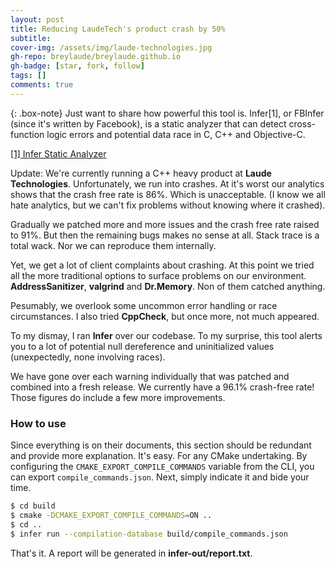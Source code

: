 ```yaml
---
layout: post
title: Reducing LaudeTech's product crash by 50%
subtitle: 
cover-img: /assets/img/laude-technologies.jpg
gh-repo: breylaude/breylaude.github.io
gh-badge: [star, fork, follow]
tags: []
comments: true
---
```


{: .box-note}
Just want to share how powerful this tool is. Infer[1], or FBInfer (since it's written by Facebook), is a static analyzer that can detect cross-function logic errors and potential data race in C, C++ and Objective-C.

[[1] Infer Static Analyzer](https://fbinfer.com/)

Update: We're currently running a C++ heavy product at **Laude Technologies**. Unfortunately, we run into crashes. At it's worst our analytics shows that the crash free rate is 86%. Which is unacceptable. (I know we all hate analytics, but we can't fix problems without knowing where it crashed). 

Gradually we patched more and more issues and the crash free rate raised to 91%. But then the remaining bugs makes no sense at all. Stack trace is a total wack. Nor we can reproduce them internally.

Yet, we get a lot of client complaints about crashing. At this point we tried all the more traditional options to surface problems on our environment. **AddressSanitizer**, **valgrind** and **Dr.Memory**. Non of them catched anything. 

Pesumably, we overlook some uncommon error handling or race circumstances. I also tried **CppCheck**, but once more, not much appeared.

To my dismay, I ran **Infer** over our codebase. To my surprise, this tool alerts you to a lot of potential null dereference and uninitialized values (unexpectedly, none involving races). 

We have gone over each warning individually that was patched and combined into a fresh release. We currently have a 96.1% crash-free rate! Those figures do include a few more improvements.

### How to use
Since everything is on their documents, this section should be redundant and provide more explanation. It's easy. For any CMake undertaking. By configuring the `CMAKE_EXPORT_COMPILE_COMMANDS` variable from the CLI, you can export `compile_commands.json`. Next, simply indicate it and bide your time.

```bash
$ cd build
$ cmake -DCMAKE_EXPORT_COMPILE_COMMANDS=ON ..
$ cd ..
$ infer run --compilation-database build/compile_commands.json
```

That's it. A report will be generated in **infer-out/report.txt**.
